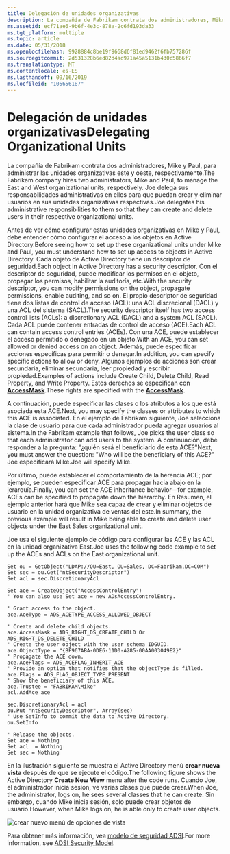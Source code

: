 ```yaml
---
title: Delegación de unidades organizativas
description: La compañía de Fabrikam contrata dos administradores, Mike y Paul, para administrar las unidades organizativas este y oeste, respectivamente.
ms.assetid: ecf71ae6-9b6f-4e3c-878a-2c6fd193da33
ms.tgt_platform: multiple
ms.topic: article
ms.date: 05/31/2018
ms.openlocfilehash: 9928884c8be19f9668d6f81ed9462f6fb757286f
ms.sourcegitcommit: 2d531328b6ed82d4ad971a45a5131b430c5866f7
ms.translationtype: MT
ms.contentlocale: es-ES
ms.lasthandoff: 09/16/2019
ms.locfileid: "105656187"
---
```

# <a name="delegating-organizational-units"></a><span data-ttu-id="22311-103">Delegación de unidades organizativas</span><span class="sxs-lookup"><span data-stu-id="22311-103">Delegating Organizational Units</span></span>

<span data-ttu-id="22311-104">La compañía de Fabrikam contrata dos administradores, Mike y Paul, para administrar las unidades organizativas este y oeste, respectivamente.</span><span class="sxs-lookup"><span data-stu-id="22311-104">The Fabrikam company hires two administrators, Mike and Paul, to manage the East and West organizational units, respectively.</span></span> <span data-ttu-id="22311-105">Joe delega sus responsabilidades administrativas en ellos para que puedan crear y eliminar usuarios en sus unidades organizativas respectivas.</span><span class="sxs-lookup"><span data-stu-id="22311-105">Joe delegates his administrative responsibilities to them so that they can create and delete users in their respective organizational units.</span></span>

<span data-ttu-id="22311-106">Antes de ver cómo configurar estas unidades organizativas en Mike y Paul, debe entender cómo configurar el acceso a los objetos en Active Directory.</span><span class="sxs-lookup"><span data-stu-id="22311-106">Before seeing how to set up these organizational units under Mike and Paul, you must understand how to set up access to objects in Active Directory.</span></span> <span data-ttu-id="22311-107">Cada objeto de Active Directory tiene un descriptor de seguridad.</span><span class="sxs-lookup"><span data-stu-id="22311-107">Each object in Active Directory has a security descriptor.</span></span> <span data-ttu-id="22311-108">Con el descriptor de seguridad, puede modificar los permisos en el objeto, propagar los permisos, habilitar la auditoría, etc.</span><span class="sxs-lookup"><span data-stu-id="22311-108">With the security descriptor, you can modify permissions on the object, propagate permissions, enable auditing, and so on.</span></span> <span data-ttu-id="22311-109">El propio descriptor de seguridad tiene dos listas de control de acceso (ACL): una ACL discrecional (DACL) y una ACL del sistema (SACL).</span><span class="sxs-lookup"><span data-stu-id="22311-109">The security descriptor itself has two access control lists (ACLs): a discretionary ACL (DACL) and a system ACL (SACL).</span></span> <span data-ttu-id="22311-110">Cada ACL puede contener entradas de control de acceso (ACE).</span><span class="sxs-lookup"><span data-stu-id="22311-110">Each ACL can contain access control entries (ACEs).</span></span> <span data-ttu-id="22311-111">Con una ACE, puede establecer el acceso permitido o denegado en un objeto.</span><span class="sxs-lookup"><span data-stu-id="22311-111">With an ACE, you can set allowed or denied access on an object.</span></span> <span data-ttu-id="22311-112">Además, puede especificar acciones específicas para permitir o denegar.</span><span class="sxs-lookup"><span data-stu-id="22311-112">In addition, you can specify specific actions to allow or deny.</span></span> <span data-ttu-id="22311-113">Algunos ejemplos de acciones son crear secundaria, eliminar secundaria, leer propiedad y escribir propiedad.</span><span class="sxs-lookup"><span data-stu-id="22311-113">Examples of actions include Create Child, Delete Child, Read Property, and Write Property.</span></span> <span data-ttu-id="22311-114">Estos derechos se especifican con [**AccessMask**](iadsaccesscontrolentry-property-methods.md).</span><span class="sxs-lookup"><span data-stu-id="22311-114">These rights are specified with the [**AccessMask**](iadsaccesscontrolentry-property-methods.md).</span></span>

<span data-ttu-id="22311-115">A continuación, puede especificar las clases o los atributos a los que está asociada esta ACE.</span><span class="sxs-lookup"><span data-stu-id="22311-115">Next, you may specify the classes or attributes to which this ACE is associated.</span></span> <span data-ttu-id="22311-116">En el ejemplo de Fabrikam siguiente, Joe selecciona la clase de usuario para que cada administrador pueda agregar usuarios al sistema.</span><span class="sxs-lookup"><span data-stu-id="22311-116">In the Fabrikam example that follows, Joe picks the user class so that each administrator can add users to the system.</span></span> <span data-ttu-id="22311-117">A continuación, debe responder a la pregunta: "¿quién será el beneficiario de esta ACE?"</span><span class="sxs-lookup"><span data-stu-id="22311-117">Next, you must answer the question: "Who will be the beneficiary of this ACE?"</span></span> <span data-ttu-id="22311-118">Joe especificará Mike.</span><span class="sxs-lookup"><span data-stu-id="22311-118">Joe will specify Mike.</span></span>

<span data-ttu-id="22311-119">Por último, puede establecer el comportamiento de la herencia ACE; por ejemplo, se pueden especificar ACE para propagar hacia abajo en la jerarquía.</span><span class="sxs-lookup"><span data-stu-id="22311-119">Finally, you can set the ACE inheritance behavior—for example, ACEs can be specified to propagate down the hierarchy.</span></span> <span data-ttu-id="22311-120">En Resumen, el ejemplo anterior hará que Mike sea capaz de crear y eliminar objetos de usuario en la unidad organizativa de ventas del este.</span><span class="sxs-lookup"><span data-stu-id="22311-120">In summary, the previous example will result in Mike being able to create and delete user objects under the East Sales organizational unit.</span></span>

<span data-ttu-id="22311-121">Joe usa el siguiente ejemplo de código para configurar las ACE y las ACL en la unidad organizativa East.</span><span class="sxs-lookup"><span data-stu-id="22311-121">Joe uses the following code example to set up the ACEs and ACLs on the East organizational unit.</span></span>


```VB
Set ou = GetObject("LDAP://OU=East, OU=Sales, DC=Fabrikam,DC=COM")
Set sec = ou.Get("ntSecurityDescriptor")
Set acl = sec.DiscretionaryAcl

Set ace = CreateObject("AccessControlEntry") 
' You can also use Set ace = new ADsAccessControlEntry.

' Grant access to the object.
ace.AceType = ADS_ACETYPE_ACCESS_ALLOWED_OBJECT 

' Create and delete child objects.
ace.AccessMask = ADS_RIGHT_DS_CREATE_CHILD Or ADS_RIGHT_DS_DELETE_CHILD 
' Create the user object with the user schema IDGUID.
ace.ObjectType = "{BF967ABA-0DE6-11D0-A285-00AA003049E2}" 
' Propagate the ACE down.  
ace.AceFlags = ADS_ACEFLAG_INHERIT_ACE
' Provide an option that notifies that the objectType is filled.
ace.Flags = ADS_FLAG_OBJECT_TYPE_PRESENT 
' Show the beneficiary of this ACE.
ace.Trustee = "FABRIKAM\Mike" 
acl.AddAce ace

sec.DiscretionaryAcl = acl
ou.Put "ntSecurityDescriptor", Array(sec)
' Use SetInfo to commit the data to Active Directory.
ou.SetInfo 

' Release the objects.
Set ace = Nothing
Set acl  = Nothing
Set sec = Nothing
```



<span data-ttu-id="22311-122">En la ilustración siguiente se muestra el Active Directory menú **crear nueva vista** después de que se ejecute el código.</span><span class="sxs-lookup"><span data-stu-id="22311-122">The following figure shows the Active Directory **Create New View** menu after the code runs.</span></span> <span data-ttu-id="22311-123">Cuando Joe, el administrador inicia sesión, ve varias clases que puede crear.</span><span class="sxs-lookup"><span data-stu-id="22311-123">When Joe, the administrator, logs on, he sees several classes that he can create.</span></span> <span data-ttu-id="22311-124">Sin embargo, cuando Mike inicia sesión, solo puede crear objetos de usuario.</span><span class="sxs-lookup"><span data-stu-id="22311-124">However, when Mike logs on, he is able only to create user objects.</span></span>

![crear nuevo menú de opciones de vista](images/adadsi5.png)

<span data-ttu-id="22311-126">Para obtener más información, vea [modelo de seguridad ADSI](adsi-security-model.md).</span><span class="sxs-lookup"><span data-stu-id="22311-126">For more information, see [ADSI Security Model](adsi-security-model.md).</span></span>

 

 




